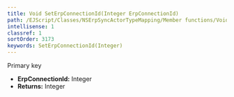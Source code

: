 ```yaml
---
title: Void SetErpConnectionId(Integer ErpConnectionId)
path: /EJScript/Classes/NSErpSyncActorTypeMapping/Member functions/Void SetErpConnectionId(Integer p_0)
intellisense: 1
classref: 1
sortOrder: 3173
keywords: SetErpConnectionId(Integer)
---
```



Primary key



* **ErpConnectionId:** Integer
* **Returns:** Integer


